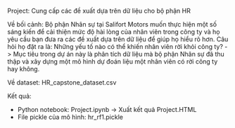 Project: Cung cấp các đề xuất dựa trên dữ liệu cho bộ phận HR

Về bối cảnh: Bộ phận Nhân sự tại Salifort Motors muốn thực hiện một số sáng kiến để cải thiện mức độ hài lòng của nhân viên trong công ty và họ yêu cầu bạn đưa ra các đề xuất dựa trên dữ liệu để giúp họ hiểu rõ hơn.
Câu hỏi họ đặt ra là: Những yếu tố nào có thể khiến nhân viên rời khỏi công ty?
-> Mục tiêu trong dự án này là phân tích dữ liệu mà bộ phận Nhân sự đã thu thập và xây dựng một mô hình dự đoán liệu một nhân viên có rời công ty hay không.

Về dataset: HR_capstone_dataset.csv

Kết quả:
- Python notebook: Project.ipynb
-> Xuất kết quả Project.HTML
- File pickle của mô hình: hr_rf1.pickle
